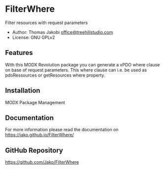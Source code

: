 # FilterWhere

Filter resources with request parameters

- Author: Thomas Jakobi <office@treehillstudio.com>
- License: GNU GPLv2

## Features

With this MODX Revolution package you can generate a xPDO where clause on base
of request parameters. This where clause can i.e. be used as pdoRessources or
getResources where property.

## Installation

MODX Package Management

## Documentation

For more information please read the documentation on https://jako.github.io/FilterWhere/

## GitHub Repository

https://github.com/Jako/FilterWhere
